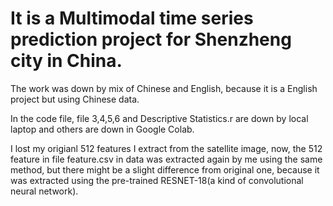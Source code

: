 # It is a Multimodal time series prediction project for Shenzheng city in China.

The work was down by mix of Chinese and English, because it is a English project but using Chinese data.

In the code file, file 3,4,5,6 and Descriptive Statistics.r are down by local laptop and others are down in Google Colab.

I lost my origianl 512 features I extract from the satellite image, now, the 512 feature in file feature.csv in data was extracted again by me using the same method, but there might be a slight difference from original one, because it was extracted using the pre-trained RESNET-18(a kind of convolutional neural network).


